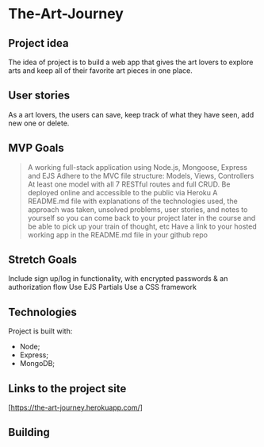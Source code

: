 # The-Art-Journey

## Project idea
The idea of project is to build a web app that gives the art lovers to explore arts and keep all of their favorite art pieces in one place.

## User stories
As a art lovers, the users can save, keep track of what they have seen, add new one or delete.

## MVP Goals
> A working full-stack application using Node.js, Mongoose, Express and EJS
Adhere to the MVC file structure: Models, Views, Controllers
At least one model with all 7 RESTful routes and full CRUD.
Be deployed online and accessible to the public via Heroku
A README.md file with explanations of the technologies used, the approach was taken, unsolved problems, user stories, and notes to yourself so you can come back to your project later in the course and be able to pick up your train of thought, etc
Have a link to your hosted working app in the README.md file in your github repo


## Stretch Goals
> 
Include sign up/log in functionality, with encrypted passwords & an authorization flow
Use EJS Partials
Use a CSS framework

## Technologies
Project is built with:
- Node;
- Express;
- MongoDB;

## Links to the project site
[https://the-art-journey.herokuapp.com/]

## Building